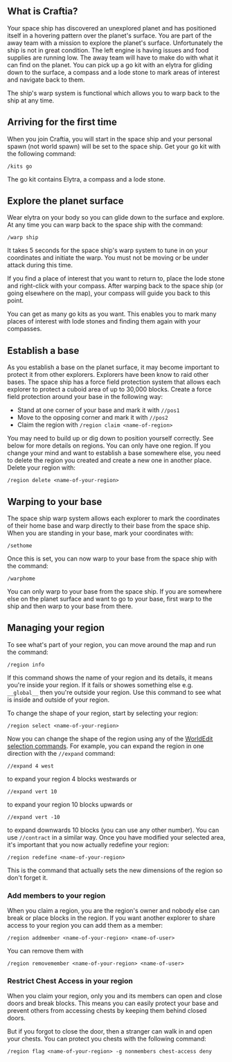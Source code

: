 ## What is Craftia?

Your space ship has discovered an unexplored planet and has positioned itself in a hovering pattern over the planet's surface. You are part of the away team with a mission to explore the planet's surface. Unfortunately the ship is not in great condition. The left engine is having issues and food supplies are running low. The away team will have to make do with what it can find on the planet. You can pick up a go kit with an elytra for gliding down to the surface, a compass and a lode stone to mark areas of interest and navigate back to them.

The ship's warp system is functional which allows you to warp back to the ship at any time.

## Arriving for the first time

When you join Craftia, you will start in the space ship and your personal spawn (not world spawn) will be set to the space ship. Get your go kit with the following command:

    /kits go

The go kit contains Elytra, a compass and a lode stone.

## Explore the planet surface

Wear elytra on your body so you can glide down to the surface and explore. At any time you can warp back to the space ship with the command:

    /warp ship

It takes 5 seconds for the space ship's warp system to tune in on your coordinates and initiate the warp. You must not be moving or be under attack during this time.

If you find a place of interest that you want to return to, place the lode stone and right-click with your compass. After warping back to the space ship (or going elsewhere on the map), your compass will guide you back to this point.

You can get as many go kits as you want. This enables you to mark many places of interest with lode stones and finding them again with your compasses.

## Establish a base

As you establish a base on the planet surface, it may become important to protect it from other explorers. Explorers have been know to raid other bases. The space ship has a force field protection system that allows each explorer to protect a cuboid area of up to 30,000 blocks. Create a force field protection around your base in the following way:

* Stand at one corner of your base and mark it with `//pos1`
* Move to the opposing corner and mark it with `//pos2`
* Claim the region with `/region claim <name-of-region>`

You may need to build up or dig down to position yourself correctly. See below for more details on regions. You can only have one region. If you change your mind and want to establish a base somewhere else, you need to delete the region you created and create a new one in another place. Delete your region with:

    /region delete <name-of-your-region>

## Warping to your base

The space ship warp system allows each explorer to mark the coordinates of their home base and warp directly to their base from the space ship. When you are standing in your base, mark your coordinates with:

    /sethome

Once this is set, you can now warp to your base from the space ship with the command:

    /warphome

You can only warp to your base from the space ship. If you are somewhere else on the planet surface and want to go to your base, first warp to the ship and then warp to your base from there.

## Managing your region

To see what's part of your region, you can move around the map and run the command:

    /region info

If this command shows the name of your region and its details, it means you're inside your region. If it fails or showes something else e.g. `__global__` then you're outside your region. Use this command to see what is inside and outside of your region.

To change the shape of your region, start by selecting your region:

    /region select <name-of-your-region>

Now you can change the shape of the region using any of the [WorldEdit selection commands](https://worldedit.enginehub.org/en/latest/usage/regions/selections/). For example, you can expand the region in one direction with the `//expand` command:

    //expand 4 west

to expand your region 4 blocks westwards or

    //expand vert 10

to expand your region 10 blocks upwards or 

    //expand vert -10

to expand downwards 10 blocks (you can use any other number). You can use `//contract` in a similar way. Once you have modified your selected area, it's important that you now actually redefine your region:

    /region redefine <name-of-your-region>

This is the command that actually sets the new dimensions of the region so don't forget it.

### Add members to your region

When you claim a region, you are the region's owner and nobody else can break or place blocks in the region. If you want another explorer to share access to your region you can add them as a member:

    /region addmember <name-of-your-region> <name-of-user>

You can remove them with 

    /region removemember <name-of-your-region> <name-of-user>

### Restrict Chest Access in your region

When you claim your region, only you and its members can open and close doors and break blocks. This means you can easily protect your base and prevent others from accessing chests by keeping them behind closed doors.

But if you forgot to close the door, then a stranger can walk in and open your chests. You can protect you chests with the following command:

    /region flag <name-of-your-region> -g nonmembers chest-access deny
